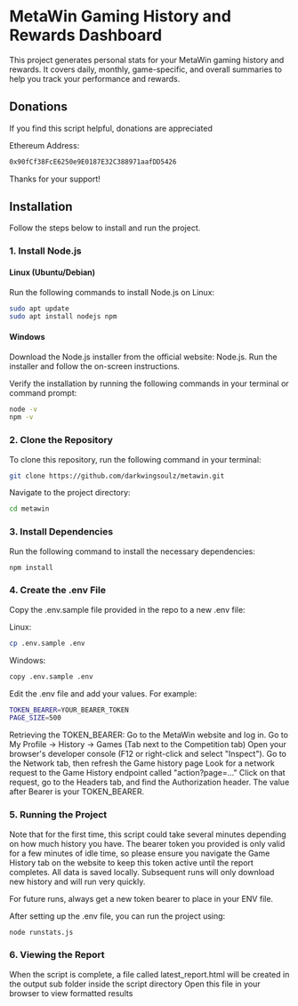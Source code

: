 # MetaWin Gaming History and Rewards Dashboard

This project generates personal stats for your MetaWin gaming history and rewards. It covers daily, monthly, game-specific, and overall summaries to help you track your performance and rewards.

## Donations
If you find this script helpful, donations are appreciated

Ethereum Address:
```bash
0x90fCf38FcE6250e9E0187E32C388971aafDD5426
```

Thanks for your support!


## Installation

Follow the steps below to install and run the project.

### 1. Install Node.js

#### Linux (Ubuntu/Debian)
Run the following commands to install Node.js on Linux:
```bash
sudo apt update
sudo apt install nodejs npm
```

#### Windows
Download the Node.js installer from the official website: Node.js. Run the installer and follow the on-screen instructions.

Verify the installation by running the following commands in your terminal or command prompt:

```bash
node -v
npm -v
```

### 2. Clone the Repository
To clone this repository, run the following command in your terminal:

```bash
git clone https://github.com/darkwingsoulz/metawin.git
```

Navigate to the project directory:

```bash
cd metawin
```

### 3. Install Dependencies
Run the following command to install the necessary dependencies:

```bash
npm install
```

### 4. Create the .env File
Copy the .env.sample file provided in the repo to a new .env file:

Linux:
```bash
cp .env.sample .env
```

Windows:
```bash
copy .env.sample .env
```

Edit the .env file and add your values. For example:

```bash
TOKEN_BEARER=YOUR_BEARER_TOKEN
PAGE_SIZE=500
```
Retrieving the TOKEN_BEARER:
Go to the MetaWin website and log in.
Go to My Profile -> History -> Games (Tab next to the Competition tab) 
Open your browser's developer console (F12 or right-click and select "Inspect").
Go to the Network tab, then refresh the Game history page
Look for a network request to the Game History endpoint called "action?page=..."
Click on that request, go to the Headers tab, and find the Authorization header. The value after Bearer is your TOKEN_BEARER.

### 5. Running the Project
Note that for the first time, this script could take several minutes depending on how much history you have.
The bearer token you provided is only valid for a few minutes of idle time, so please ensure you navigate the Game History tab on the website to keep 
this token active until the report completes.  All data is saved locally.  Subsequent runs will only download new history and will run very quickly.

For future runs, always get a new token bearer to place in your ENV file.

After setting up the .env file, you can run the project using:

```bash
node runstats.js
```

### 6. Viewing the Report
When the script is complete, a file called latest_report.html will be created in the output sub folder inside the script directory
Open this file in your browser to view formatted results
 

